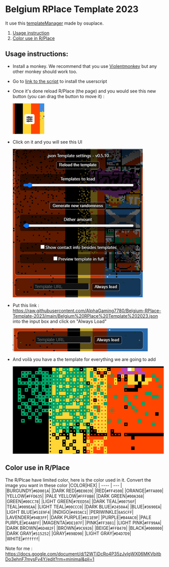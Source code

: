 # Belgium RPlace Template 2023
 
It use this [templateManager](https://github.com/osuplace/templateManager) made by osuplace.

1. [Usage instruction](#usage-instructions)
2. [Color use in R/Place](#color-use-in-rplace)

## Usage instructions:
 * Install a monkey. We recommend that you use [Violentmonkey](https://violentmonkey.github.io/get-it/) but any other monkey should work too.
 * Go to [link to the script](https://github.com/osuplace/templateManager/raw/main/dist/templateManager.user.js) to install the userscript
 * Once it's done reload R/Place (the page) and you would see this new button (you can drag the button to move it) : 

   ![screen 1](https://github.com/AlphaGaming7780/Belgium-RPlace-Template-2023/blob/main/Images/Readme/screen001.png?raw=true)
 * Click on it and you will see this UI

    ![screen 2](https://github.com/AlphaGaming7780/Belgium-RPlace-Template-2023/blob/main/Images/Readme/screen002.png?raw=true)
 * Put this link : https://raw.githubusercontent.com/AlphaGaming7780/Belgium-RPlace-Template-2023/main/Belgium%20RPlace%20Template%202023.json
    into the input box and click on "Always Load"

   ![screen 3](https://github.com/AlphaGaming7780/Belgium-RPlace-Template-2023/blob/main/Images/Readme/screen003.png?raw=true)
    
 * And voilà you have a the template for everything we are going to add
    
    ![screen 4](https://github.com/AlphaGaming7780/Belgium-RPlace-Template-2023/blob/main/Images/Readme/screen004.png?raw=true)

## Color use in R/Place
The R/Plcae have limited color, here is the color used in it.
Convert the image you want in these color
|COLOR|HEX|
| ---- | --- |
|BURGUNDY|`#6D001A`|
|DARK RED|`#BE0039`|
|RED|`#FF4500`|
|ORANGE|`#FFA800`|
|YELLOW|`#FFD635`|
|PALE YELLOW|`#FFF8B8`|
|DARK GREEN|`#00A368`|
|GREEN|`#00CC78`|
|LIGHT GREEN|`#7EED56`|
|DARK TEAL|`#00756F`|
|TEAL|`#009EAA`|
|LIGHT TEAL|`#00CCC0`|
|DARK BLUE|`#2450A4`|
|BLUE|`#3690EA`|
|LIGHT BLUE|`#51E9F4`|
|INDIGO|`#493AC1`|
|PERIWINKLE|`6A5CFF`|
|LAVENDER|`#94B3FF`|
|DARK PURPLE|`#811E9F`|
|PURPLE|`#B44AC0`|
|PALE PURPLE|`#E4ABFF`|
|MAGENTA|`#DE107F`|
|PINK|`#FF3881`|
|LIGHT PINK|`#FF99AA`|
|DARK BROWN|`#6D482F`|
|BROWN|`#9C6926`|
|BEIGE|`#FFB470`|
|BLACK|`#000000`|
|DARK GRAY|`#515252`|
|GRAY|`#898D90`|
|LIGHT GRAY|`#D4D7D9`|
|WHITE|`#ffffff`|


Note for me : https://docs.google.com/document/d/12WTiDcRo4P35zJvlgWX06MKVbitbDo3ehnF7mysFv4Y/edit?rm=minimal&pli=1